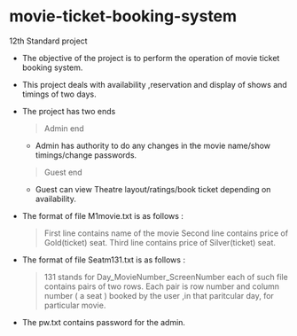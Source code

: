 # movie-ticket-booking-system
12th Standard project

- The objective of the project is to perform the operation of movie ticket booking system.
- This project deals with availability ,reservation and display of shows and timings of two days.
- The project has two ends
  > Admin end
  - Admin has authority to do any changes in the movie name/show timings/change passwords.
  
  > Guest end
  - Guest can view Theatre layout/ratings/book ticket depending on availability.
  
- The format of file M1movie.txt is as follows :
  > First line contains name of the movie
  > Second line contains price of Gold(ticket) seat.
  > Third line contains price of Silver(ticket) seat.
 
- The format of file Seatm131.txt is as follows :
  > 131 stands for Day_MovieNumber_ScreenNumber
  > each of such file contains pairs of two rows.
  > Each pair is row number and column number ( a seat ) booked by the user ,in that paritcular day, for particular movie.

- The pw.txt contains password for the admin.
